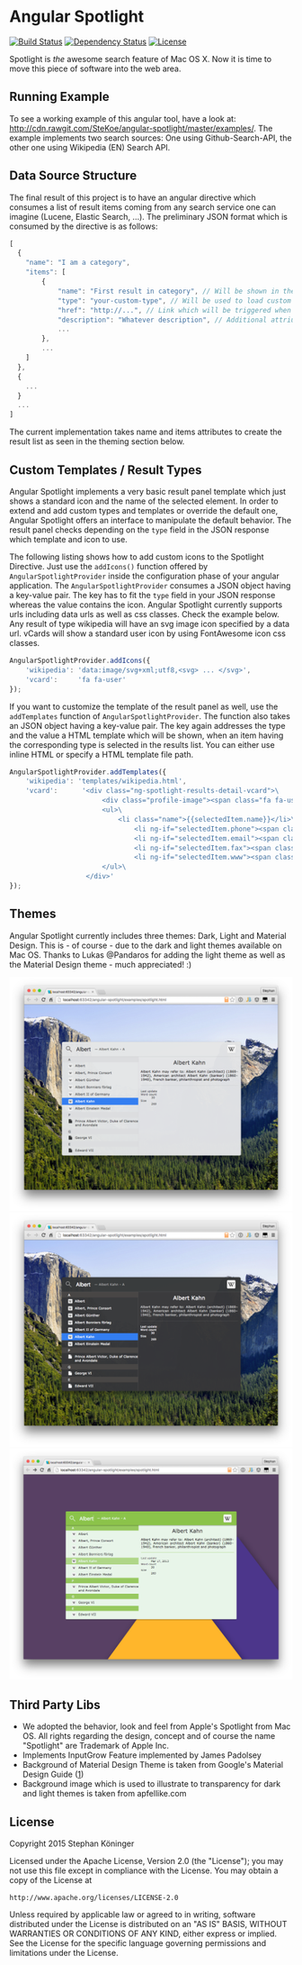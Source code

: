 # Angular Spotlight 

[![Build Status](https://travis-ci.org/code-arcs/angular-spotlight.svg?branch=master)](https://travis-ci.org/code-arcs/angular-spotlight)
[![Dependency Status](https://david-dm.org/code-arcs/angular-spotlight.svg)](https://david-dm.org/SteKoe/angular-spotlight)
[![License](http://img.shields.io/:license-apache-blue.svg)](http://www.apache.org/licenses/LICENSE-2.0.html)

Spotlight is _the_ awesome search feature of Mac OS X.
Now it is time to move this piece of software into the web area.

## Running Example
To see a working example of this angular tool, have a look at: http://cdn.rawgit.com/SteKoe/angular-spotlight/master/examples/. The example implements two search sources: One using Github-Search-API, the other one using Wikipedia (EN) Search API. 

## Data Source Structure
The final result of this project is to have an angular directive which consumes a list of result items coming from any search service one can imagine (Lucene, Elastic Search, ...).
The preliminary JSON format which is consumed by the directive is as follows:

```js
[
  {
    "name": "I am a category",
    "items": [
        {
            "name": "First result in category", // Will be shown in the results list panel
            "type": "your-custom-type", // Will be used to load custom icons / templates in the result item detail panel
            "href": "http://...", // Link which will be triggered when user double clicks on result item or uses enter key
            "description": "Whatever description", // Additional attriutes which can be accessed in custom result item detail panel
            ...
        },
        ...
    ]
  },
  {
    ...
  }
  ...
]
```

The current implementation takes name and items attributes to create the result list as seen in the theming section below.

## Custom Templates / Result Types
Angular Spotlight implements a very basic result panel template which just shows a standard icon and the name of the selected element.
In order to extend and add custom types and templates or override the default one, Angular Spotlight offers an interface to manipulate the default behavior.
The result panel checks depending on the ```type``` field in the JSON response which template and icon to use.

The following listing shows how to add custom icons to the Spotlight Directive.
Just use the ```addIcons()``` function offered by ```AngularSpotlightProvider``` inside the configuration phase of your angular application.
The ```AngularSpotlightProvider``` consumes a JSON object having a key-value pair. 
The key has to fit the ```type``` field in your JSON response whereas the value contains the icon.
Angular Spotlight currently supports urls including data urls as well as css classes.
Check the example below.
Any result of type wikipedia will have an svg image icon specified by a data url.
vCards will show a standard user icon by using FontAwesome icon css classes.

```javascript
AngularSpotlightProvider.addIcons({
    'wikipedia': 'data:image/svg+xml;utf8,<svg> ... </svg>',
    'vcard':     'fa fa-user'
});
```

If you want to customize the template of the result panel as well, use the ```addTemplates``` function of ```AngularSpotlightProvider```.
The function also takes an JSON object having a key-value pair.
The key again addresses the type and the value a HTML template which will be shown, when an item having the corresponding type is selected in the results list.
You can either use inline HTML or specify a HTML template file path.

```javascript
AngularSpotlightProvider.addTemplates({
    'wikipedia': 'templates/wikipedia.html',
    'vcard':      '<div class="ng-spotlight-results-detail-vcard">\
                       <div class="profile-image"><span class="fa fa-user"></span></div>\
                       <ul>\
                           <li class="name">{{selectedItem.name}}</li>\
                               <li ng-if="selectedItem.phone"><span class="fa fa-phone"></span> {{selectedItem.phone}}</li>\
                               <li ng-if="selectedItem.email"><span class="fa fa-envelope"></span> {{selectedItem.email}}</li>\
                               <li ng-if="selectedItem.fax"><span class="fa fa-print"></span> {{selectedItem.fax}}</li>\
                               <li ng-if="selectedItem.www"><span class="fa fa-globe"></span> <a href="#" ng-href="{{selectedItem.www}}" target="_blank">{{selectedItem.www}}</a></li>\
                       </ul>\
                   </div>'
});
```



## Themes
Angular Spotlight currently includes three themes: Dark, Light and Material Design. 
This is - of course - due to the dark and light themes available on Mac OS.
Thanks to Lukas @Pandaros for adding the light theme as well as the Material Design theme - much appreciated! :)

![](docs/screenshot-light-theme.png)
![](docs/screenshot-dark-theme.png)
![](docs/screenshot-material-theme.png)

## Third Party Libs
 * We adopted the behavior, look and feel from Apple's Spotlight from Mac OS. All rights regarding the design, concept and of course the name "Spotlight" are Trademark of Apple Inc. 
 * Implements InputGrow Feature implemented by James Padolsey
 * Background of Material Design Theme is taken from Google's Material Design Guide ([1](https://plus.google.com/photos/+BrianParkerson/albums/6079410227152958097/6079410228948829362?pid=6079410228948829362&oid=110417708449272621219))
 * Background image which is used to illustrate to transparency for dark and light themes is taken from apfellike.com

## License
Copyright 2015 Stephan Köninger

Licensed under the Apache License, Version 2.0 (the "License");
you may not use this file except in compliance with the License.
You may obtain a copy of the License at

    http://www.apache.org/licenses/LICENSE-2.0

Unless required by applicable law or agreed to in writing, software
distributed under the License is distributed on an "AS IS" BASIS,
WITHOUT WARRANTIES OR CONDITIONS OF ANY KIND, either express or implied.
See the License for the specific language governing permissions and
limitations under the License.
